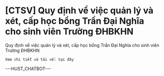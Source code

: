 # [CTSV] Quy định về việc quản lý và xét, cấp học bổng Trần Đại Nghĩa cho sinh viên Trường ĐHBKHN

Quy định về việc quản lý và xét, cấp học bổng Trần Đại Nghĩa cho sinh viên Trường ĐHBKHN
        
	Xem chi tiết và tải về: tại đây 
 ---HUST_CHATBOT---